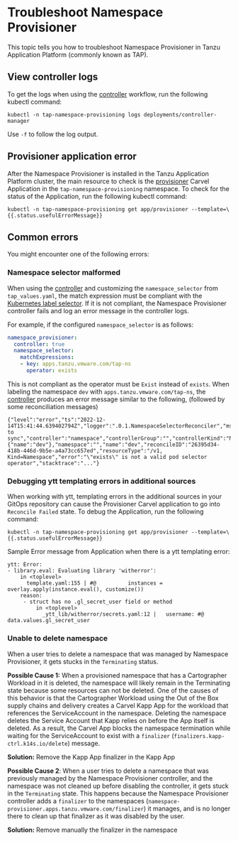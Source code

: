 # Troubleshoot Namespace Provisioner

This topic tells you how to troubleshoot Namespace Provisioner in Tanzu Application Platform
(commonly known as TAP).

## View controller logs

To get the logs when using the [controller](about.hbs.md#nsp-controller) workflow, run the following kubectl command:

```shell
kubectl -n tap-namespace-provisioning logs deployments/controller-manager
```

Use `-f` to follow the log output.

## Provisioner application error

After the Namespace Provisioner is installed in the Tanzu Application Platform cluster, the main resource to check is the [provisioner](about.hbs.md#carvel-app) Carvel Application in the `tap-namespace-provisioning` namespace. To check for the status of the Application, run the following kubectl command:

```shell
kubectl -n tap-namespace-provisioning get app/provisioner --template=\{{.status.usefulErrorMessage}}
```

## Common errors

You might encounter one of the following errors:

### Namespace selector malformed

When using the [controller](about.hbs.md#nsp-controller) and customizing the `namespace_selector` from `tap_values.yaml`, the match expression must be compliant with the [Kubernetes label selector](https://kubernetes.io/docs/concepts/overview/working-with-objects/labels/#label-selectors). If it is not compliant, the Namespace Provisioner controller fails and log an error message in the controller logs.

For example, if the configured `namespace_selector` is as follows:

```yaml
namespace_provisioner:
  controller: true
  namespace_selector:
    matchExpressions:
    - key: apps.tanzu.vmware.com/tap-ns
      operator: exists
```

This is not compliant as the operator must be `Exist` instead of `exists`. When labeling the namespace `dev` with `apps.tanzu.vmware.com/tap-ns`, the [controller](about.hbs.md#nsp-controller) produces an error message similar to the following, (followed by some reconciliation messages)

```console
{"level":"error","ts":"2022-12-14T15:41:44.639402794Z","logger":".0.1.NamespaceSelectorReconciler","msg":"unable to sync","controller":"namespace","controllerGroup":"","controllerKind":"Namespace","Namespace":{"name":"dev"},"namespace":"","name":"dev","reconcileID":"26395d34-418b-446d-9b5e-a4a73cc657ed","resourceType":"/v1, Kind=Namespace","error":"\"exists\" is not a valid pod selector operator","stacktrace":"..."}
```

### Debugging ytt templating errors in additional sources

When working with ytt, templating errors in the additional sources in your GitOps repository can cause the Provisioner Carvel application to go into `Reconcile Failed` state. To debug the Application, run the following command:

```shell
kubectl -n tap-namespace-provisioning get app/provisioner --template=\{{.status.usefulErrorMessage}}
```

Sample Error message from Application when there is a ytt templating error:

```console
ytt: Error:
- library.eval: Evaluating library 'witherror':
    in <toplevel>
      template.yaml:155 | #@          instances = overlay.apply(instance.eval(), customize())
    reason:
     - struct has no .gl_secret_user field or method
         in <toplevel>
           _ytt_lib/witherror/secrets.yaml:12 |   username: #@ data.values.gl_secret_user
```

### Unable to delete namespace

When a user tries to delete a namespace that was managed by Namespace Provisioner, it gets stucks in the `Terminating` status.

**Possible Cause 1:** When a provisioned namespace that has a Cartographer Workload in it is deleted, the namespace will likely remain in the Terminating state because some resources can not be deleted. One of the causes of this behavior is that the Cartographer Workload using the Out of the Box supply chains and delivery creates a Carvel Kapp App for the workload that references the ServiceAccount in the namespace. Deleting the namespace deletes the Service Account that Kapp relies on before the App itself is deleted. As a result, the Carvel App blocks the namespace termination while waiting for the ServiceAccount to exist with a `finalizer` (`finalizers.kapp-ctrl.k14s.io/delete`) message.

**Solution:** Remove the Kapp App finalizer in the Kapp App

**Possible Cause 2**: When a user tries to delete a namespace that was previously managed by the Namespace Provisioner controller, and the namespace was not cleaned up before disabling the controller, it gets stuck in the `Terminating` state. This happens because the Namespace Provisioner controller adds a `finalizer` to the namespaces (`namespace-provisioner.apps.tanzu.vmware.com/finalizer`) it manages, and is no longer there to clean up that finalizer as it was disabled by the user.

**Solution:** Remove manually the finalizer in the namespace
